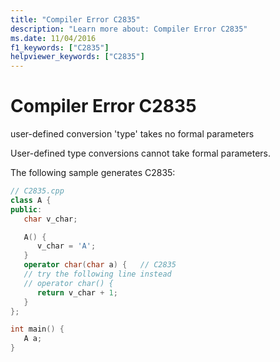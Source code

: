 ```yaml
---
title: "Compiler Error C2835"
description: "Learn more about: Compiler Error C2835"
ms.date: 11/04/2016
f1_keywords: ["C2835"]
helpviewer_keywords: ["C2835"]
---
```

# Compiler Error C2835

user-defined conversion 'type' takes no formal parameters

User-defined type conversions cannot take formal parameters.

The following sample generates C2835:

```cpp
// C2835.cpp
class A {
public:
   char v_char;

   A() {
      v_char = 'A';
   }
   operator char(char a) {   // C2835
   // try the following line instead
   // operator char() {
      return v_char + 1;
   }
};

int main() {
   A a;
}
```
